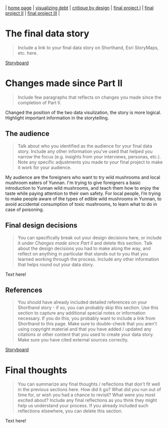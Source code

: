 | [home page](https://sukeluo.github.io/) | [visualizing debt](/dataviz2.md) | [critique by design](/dataviz3.md) | [final project I](/final_project_part1.md) | [final project II](/final_project_part2.md) | [final project III](/final_project_part3.md) |

# The final data story
> Include a link to your final data story on Shorthand, Esri StoryMaps, etc. here. 

[Storyboard](https://linyue-final-project.shorthandstories.com/magical-jier/index.html)


# Changes made since Part II
> Include few paragraphs that reflects on changes you made since the completion of Part II.
> 
Changed the position of the two data visulization, the story is more logical.
Highlight important information in the storytelling.



## The audience
> Talk about who you identified as the audience for your final data story.  Include any other information you've used that helped you narrow the focus (e.g. insights from your interviews, personas, etc.).  Note any specific adjustments you made to your final project to make it work for your audience.

My audience are the foreigners who want to try wild mushrooms and local mushroom eaters of Yunnan. I'm trying to give foreigners a basic introduction to Yunnan wild mushrooms, and teach them how to enjoy the taste while paying attention to their own safety. For local people, I’m trying to make people aware of the types of edible wild mushrooms in Yunnan, to avoid accidental consumption of toxic mushrooms, to learn what to do in case of poisoning.


## Final design decisions
> You can specifically break out your design decisions here, or include it under *Changes made since Part II* and delete this section. Talk about the design decisions you had to make along the way, and reflect on anything in particular that stands out to you that you learned working through the process.  Include any other information that helps round out your data story. 

Text here!

## References
> You should have already included detailed references on your Shorthand story - if so, you can probably skip this section.  Use this section to capture any additional special notes or information necessary.  If you do this, you probably want to include a link from Shorthand to this page. Make sure to double-check that you aren't using copyright material and that you have added / updated any citations or other content that you used to create your data story.  Make sure you have cited external sources correctly. 

[Storyboard](https://linyue-final-project.shorthandstories.com/magical-jier/index.html)

# Final thoughts
> You can summarize any final thoughts / reflections that don't fit well in the previous sections here.  How did it go?  What did you run out of time for, or wish you had a chance to revisit?  What were you most excited about?  Include any final reflections as you think they might help us understand your process.  If you already included such reflections elsewhere, you can delete this section. 

Text here!
